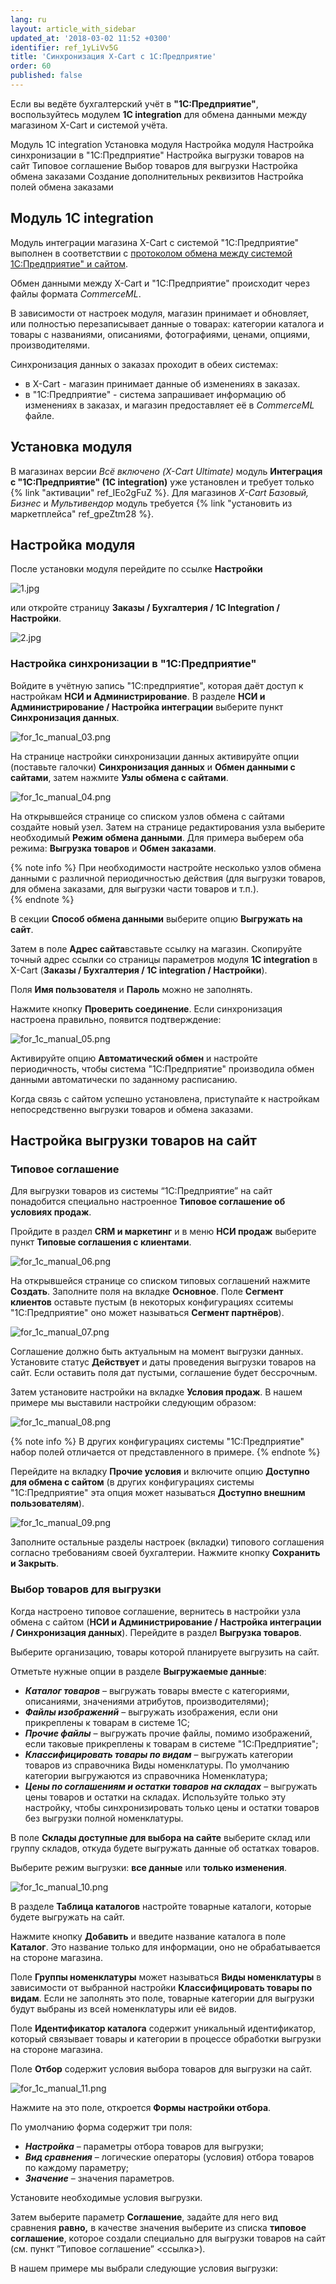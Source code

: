 ```yaml
---
lang: ru
layout: article_with_sidebar
updated_at: '2018-03-02 11:52 +0300'
identifier: ref_1yLiVv5G
title: 'Синхронизация X-Cart с 1С:Предприятие'
order: 60
published: false
---
```

Если вы ведёте бухгалтерский учёт в **"1С:Предприятие"**, воспользуйтесь модулем **1C integration** для обмена данными между магазином X-Cart и системой учёта.

Модуль 1C integration
Установка модуля
Настройка модуля 
Настройка синхронизации в "1С:Предприятие"
Настройка выгрузки товаров на сайт
Типовое соглашение
Выбор товаров для выгрузки
Настройка обмена заказами
Создание дополнительных реквизитов
Настройка полей обмена заказами

## Модуль 1C integration
Модуль интеграции магазина X-Cart c системой "1С:Предприятие" выполнен в соответствии с [протоколом обмена между системой 1С:Предприятие" и сайтом](http://v8.1c.ru/edi/edi_stnd/131/ "Синхронизация X-Cart с 1С:Предприятие"). 

Обмен данными между X-Cart и "1С:Предприятие" происходит через файлы формата _CommerceML_.

В зависимости от настроек модуля, магазин принимает и обновляет, или полностью перезаписывает данные о товарах: категории каталога и товары с названиями, описаниями, фотографиями, ценами, опциями, производителями.

Синхронизация данных о заказах проходит в обеих системах: 
- в X-Cart - магазин принимает данные об изменениях в заказах. 
- в "1С:Предприятие" - система запрашивает информацию об изменениях в заказах, и магазин предоставляет её в _CommerceML_ файле.

## Установка модуля
В магазинах версии _Всё включено (X-Cart Ultimate)_ модуль **Интеграция с "1С:Предприятие" (1C integration)** уже установлен и требует только {% link "активации" ref_IEo2gFuZ %}. Для магазинов _X-Cart Базовый, Бизнес_ и  _Мультивендор_ модуль требуется {% link "установить из маркетплейса" ref_gpeZtm28 %}.

## Настройка модуля

После установки модуля перейдите по ссылке **Настройки** 

![1.jpg]({{site.baseurl}}/attachments/ref_1yLiVv5G/1.jpg)

или откройте страницу **Заказы / Бухгалтерия / 1C Integration / Настройки**.

![2.jpg]({{site.baseurl}}/attachments/ref_1yLiVv5G/2.jpg)

### Настройка синхронизации в "1С:Предприятие"

Войдите в учётную запись "1С:предприятие", которая даёт доступ к настройкам **НСИ и Администрирование**.
В разделе **НСИ и Администрирование / Настройка интеграции** выберите пункт **Синхронизация данных**.

![for_1c_manual_03.png]({{site.baseurl}}/attachments/ref_1yLiVv5G/for_1c_manual_03.png)

На странице настройки синхронизации данных активируйте опции (поставьте галочки) **Синхронизация данных** и **Обмен данными с сайтами**, затем нажмите **Узлы обмена с сайтами**.

![for_1c_manual_04.png]({{site.baseurl}}/attachments/ref_1yLiVv5G/for_1c_manual_04.png)

На открывшейся странице со списком узлов обмена с сайтами создайте новый узел. Затем на странице редактирования узла выберите необходимый **Режим обмена данными**. Для примера выберем оба режима: **Выгрузка товаров** и **Обмен заказами**.

{% note info %}
При необходимости настройте несколько узлов обмена данными с различной периодичностью действия (для выгрузки товаров, для обмена заказами, для выгрузки части товаров и т.п.).  
{% endnote %}

В секции **Способ обмена данными** выберите опцию **Выгружать на сайт**.

Затем в поле **Адрес сайта**вставьте ссылку на магазин. Скопируйте точный адрес ссылки со страницы параметров модуля **1С integration** в X-Cart (**Заказы / Бухгалтерия / 1C integration / Настройки**).

Поля **Имя пользователя** и **Пароль** можно не заполнять.

Нажмите кнопку **Проверить соединение**. Если синхронизация настроена правильно, появится подтверждение:

![for_1c_manual_05.png]({{site.baseurl}}/attachments/ref_1yLiVv5G/for_1c_manual_05.png)

Активируйте опцию **Автоматический обмен** и настройте периодичность, чтобы система "1С:Предприятие" производила обмен данными автоматически по заданному расписанию.

Когда связь с сайтом успешно установлена, приступайте к настройкам непосредственно выгрузки товаров и обмена заказами.

## Настройка выгрузки товаров на сайт

### Типовое соглашение

Для выгрузки товаров из системы “1С:Предприятие” на сайт понадобится специально настроенное **Типовое соглашение об условиях продаж**.

Пройдите в раздел **CRM и маркетинг** и в меню **НСИ продаж** выберите пункт **Типовые соглашения с клиентами**.

![for_1c_manual_06.png]({{site.baseurl}}/attachments/ref_1yLiVv5G/for_1c_manual_06.png)

На открывшейся странице со списком типовых соглашений нажмите **Создать**. Заполните поля на вкладке **Основное**. Поле **Сегмент клиентов** оставьте пустым (в некоторых конфигурациях сситемы "1С:Предприятие" оно может называться **Сегмент партнёров**).

![for_1c_manual_07.png]({{site.baseurl}}/attachments/ref_1yLiVv5G/for_1c_manual_07.png)

Соглашение должно быть актуальным на момент выгрузки данных. Установите статус **Действует** и даты проведения выгрузки товаров на сайт. Если оставить поля дат пустыми, соглашение будет бессрочным.

Затем установите настройки на вкладке **Условия продаж**. В нашем примере мы выставили настройки следующим образом:

![for_1c_manual_08.png]({{site.baseurl}}/attachments/ref_1yLiVv5G/for_1c_manual_08.png)

{% note info %}
В других конфигурациях системы "1С:Предприятие" набор полей отличается от представленного в примере. 
{% endnote %}

Перейдите на вкладку **Прочие условия** и включите опцию **Доступно для обмена с сайтом** (в других конфигурациях системы "1С:Предприятие" эта опция может называться **Доступно внешним пользователям**).

![for_1c_manual_09.png]({{site.baseurl}}/attachments/ref_1yLiVv5G/for_1c_manual_09.png)

Заполните остальные разделы настроек (вкладки) типового соглашения согласно требованиям своей бухгалтерии. Нажмите кнопку **Сохранить и Закрыть**.

### Выбор товаров для выгрузки

Когда настроено типовое соглашение, вернитесь в настройки узла обмена с сайтом (**НСИ и Администрирование / Настройка интеграции /  Синхронизация данных**). Перейдите в раздел **Выгрузка товаров**.

Выберите организацию, товары которой планируете выгрузить на сайт.

Отметьте нужные опции в разделе **Выгружаемые данные**:

- _**Каталог товаров**_ – выгружать товары вместе с категориями, описаниями, значениями атрибутов, производителями);
- _**Файлы изображений**_ – выгружать изображения, если они прикреплены к товарам в системе 1С;
- _**Прочие файлы**_ – выгружать прочие файлы, помимо изображений, если таковые прикреплены к товарам в системе "1С:Предприятие";
- _**Классифицировать товары по видам**_ – выгружать категории товаров из справочника Виды номенклатуры. По умолчанию категории выгружаются из справочника Номенклатура;
- _**Цены по соглашениям и остатки товаров на складах**_ – выгружать цены товаров и остатки на складах. Используйте только эту настройку, чтобы синхронизировать только цены и остатки товаров без выгрузки полной номенклатуры.

В поле **Склады доступные для выбора на сайте** выберите склад или группу складов, откуда будете выгружать данные об остатках товаров.

Выберите режим выгрузки: **все данные** или **только изменения**.

![for_1c_manual_10.png]({{site.baseurl}}/attachments/ref_1yLiVv5G/for_1c_manual_10.png)

В разделе **Таблица каталогов** настройте товарные каталоги, которые будете выгружать на сайт.

Нажмите кнопку **Добавить** и введите название каталога в поле **Каталог**. Это название только для информации, оно не обрабатывается на стороне магазина.

Поле **Группы номенклатуры** может называться **Виды номенклатуры** в зависимости от выбранной настройки **Классифицировать товары по видам**. Если не заполнять это поле, товарные категории для выгрузки будут выбраны из всей номенклатуры или её видов.

Поле **Идентификатор каталога** содержит уникальный идентификатор, который связывает товары и категории в процессе обработки выгрузки на стороне магазина.

Поле **Отбор** содержит условия выбора товаров для выгрузки на сайт.

![for_1c_manual_11.png]({{site.baseurl}}/attachments/ref_1yLiVv5G/for_1c_manual_11.png)

Нажмите на это поле, откроется **Формы настройки отбора**.

По умолчанию форма содержит три поля:
- _**Настройка**_ –  параметры отбора товаров для выгрузки;
- _**Вид сравнения**_ – логические операторы (условия) отбора товаров по каждому параметру;
- _**Значение**_ – значения параметров.

Установите необходимые условия выгрузки.

Затем выберите параметр **Соглашение**, задайте для него вид сравнения **равно,** в качестве значения выберите из списка **типовое соглашение**, которое создали специально для выгрузки товаров на сайт (см. пункт ”Типовое соглашение” <ссылка>).

В нашем примере мы выбрали следующие условия выгрузки:

